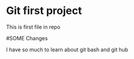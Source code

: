 # Git first project

This is first file in repo


#SOME Changes

I have so much to learn about git bash and git hub